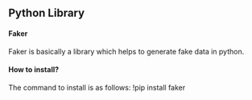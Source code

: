 ## Python Library

#### Faker

Faker is basically a library which helps to generate fake data in python. 

#### How to install?

The command to install is as follows:
    !pip install faker
